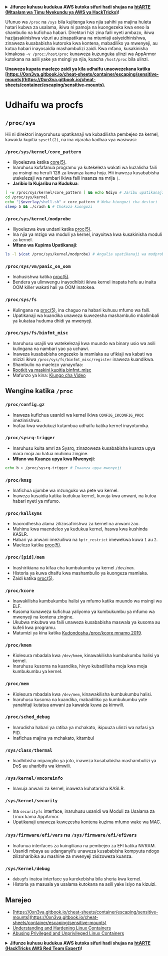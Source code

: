 <details>

<summary><strong>Jifunze kuhusu kudukua AWS kutoka sifuri hadi shujaa na</strong> <a href="https://training.hacktricks.xyz/courses/arte"><strong>htARTE (Mtaalam wa Timu Nyekundu ya AWS ya HackTricks)</strong></a><strong>!</strong></summary>

Njia nyingine za kusaidia HackTricks:

* Ikiwa unataka kuona **kampuni yako inatangazwa kwenye HackTricks** au **kupakua HackTricks kwa PDF** Angalia [**MPANGO WA KUJIUNGA**](https://github.com/sponsors/carlospolop)!
* Pata [**swag rasmi ya PEASS & HackTricks**](https://peass.creator-spring.com)
* Gundua [**Familia ya PEASS**](https://opensea.io/collection/the-peass-family), mkusanyiko wetu wa [**NFTs**](https://opensea.io/collection/the-peass-family) ya kipekee
* **Jiunge na** 💬 [**Kikundi cha Discord**](https://discord.gg/hRep4RUj7f) au [**kikundi cha telegram**](https://t.me/peass) au **tufuate** kwenye **Twitter** 🐦 [**@carlospolopm**](https://twitter.com/hacktricks_live)**.**
* **Shiriki mbinu zako za kudukua kwa kuwasilisha PR kwa** [**HackTricks**](https://github.com/carlospolop/hacktricks) na [**HackTricks Cloud**](https://github.com/carlospolop/hacktricks-cloud) repos za github.

</details>


Ufunuo wa `/proc` na `/sys` bila kujitenga kwa njia sahihi ya majina huleta hatari kubwa za usalama, ikiwa ni pamoja na kuongezeka kwa eneo la shambulio na kufichua habari. Direktori hizi zina faili nyeti ambazo, ikiwa hazijasakinishwa vizuri au zinapatikana na mtumiaji asiyeidhinishwa, zinaweza kusababisha kutoroka kwa kontena, mabadiliko ya mwenyeji, au kutoa habari inayosaidia mashambulizi zaidi. Kwa mfano, kusakinisha kimakosa `-v /proc:/host/proc` kunaweza kuzunguka ulinzi wa AppArmor kutokana na asili yake ya msingi ya njia, kuacha `/host/proc` bila ulinzi.

**Unaweza kupata maelezo zaidi ya kila udhaifu unaowezekana katika [https://0xn3va.gitbook.io/cheat-sheets/container/escaping/sensitive-mounts](https://0xn3va.gitbook.io/cheat-sheets/container/escaping/sensitive-mounts).**

# Udhaifu wa procfs

## `/proc/sys`
Hii ni direktori inayoruhusu upatikanaji wa kubadilisha pembejeo za kernel, kawaida kupitia `sysctl(2)`, na ina vijaraka kadhaa vya wasiwasi:

### **`/proc/sys/kernel/core_pattern`**
- Iliyoelezwa katika [core(5)](https://man7.org/linux/man-pages/man5/core.5.html).
- Inaruhusu kufafanua programu ya kutekeleza wakati wa kuzalisha faili ya msingi na herufi 128 za kwanza kama hoja. Hii inaweza kusababisha utekelezaji wa nambari ikiwa faili inaanza na mrija `|`.
- **Jaribio la Kujaribu na Kudukua**:
```bash
[ -w /proc/sys/kernel/core_pattern ] && echo Ndiyo # Jaribu upatikanaji wa kuandika
cd /proc/sys/kernel
echo "|$overlay/shell.sh" > core_pattern # Weka kiongozi cha desturi
sleep 5 && ./crash & # Chokoza kiongozi
```

### **`/proc/sys/kernel/modprobe`**
- Iliyoelezwa kwa undani katika [proc(5)](https://man7.org/linux/man-pages/man5/proc.5.html).
- Ina njia ya mzigo wa moduli ya kernel, inayoitwa kwa kusakinisha moduli za kernel.
- **Mfano wa Kupima Upatikanaji**:
```bash
ls -l $(cat /proc/sys/kernel/modprobe) # Angalia upatikanaji wa modprobe
```

### **`/proc/sys/vm/panic_on_oom`**
- Inahusishwa katika [proc(5)](https://man7.org/linux/man-pages/man5/proc.5.html).
- Bendera ya ulimwengu inayodhibiti ikiwa kernel inapata hofu au inaita OOM killer wakati hali ya OOM inatokea.

### **`/proc/sys/fs`**
- Kulingana na [proc(5)](https://man7.org/linux/man-pages/man5/proc.5.html), ina chaguo na habari kuhusu mfumo wa faili.
- Upatikanaji wa kuandika unaweza kuwezesha mashambulio mbalimbali ya kukataa huduma dhidi ya mwenyeji.

### **`/proc/sys/fs/binfmt_misc`**
- Inaruhusu usajili wa watekelezaji kwa muundo wa binary usio wa asili kulingana na nambari yao ya uchawi.
- Inaweza kusababisha ongezeko la mamlaka au ufikiaji wa kabati wa mizizi ikiwa `/proc/sys/fs/binfmt_misc/register` inaweza kuandikwa.
- Shambulio na maelezo yanayofaa:
- [Rootkit ya maskini kupitia binfmt_misc](https://github.com/toffan/binfmt_misc)
- Mafunzo ya kina: [Kiungo cha Video](https://www.youtube.com/watch?v=WBC7hhgMvQQ)

## Wengine katika `/proc`

### **`/proc/config.gz`**
- Inaweza kufichua usanidi wa kernel ikiwa `CONFIG_IKCONFIG_PROC` imezimishwa.
- Inafaa kwa wadukuzi kutambua udhaifu katika kernel inayotumika.

### **`/proc/sysrq-trigger`**
- Inaruhusu kuita amri za Sysrq, zinazoweza kusababisha kuanza upya mara moja au hatua muhimu zingine.
- **Mfano wa Kuanza upya kwa Mwenyeji**:
```bash
echo b > /proc/sysrq-trigger # Inaanza upya mwenyeji
```

### **`/proc/kmsg`**
- Inafichua ujumbe wa mzunguko wa pete wa kernel.
- Inaweza kusaidia katika kudukua kernel, kuvuja kwa anwani, na kutoa habari nyeti ya mfumo.

### **`/proc/kallsyms`**
- Inaorodhesha alama zilizosafirishwa za kernel na anwani zao.
- Muhimu kwa maendeleo ya kudukua kernel, haswa kwa kushinda KASLR.
- Habari ya anwani imezuiliwa na `kptr_restrict` imewekwa kuwa `1` au `2`.
- Maelezo katika [proc(5)](https://man7.org/linux/man-pages/man5/proc.5.html).

### **`/proc/[pid]/mem`**
- Inashirikiana na kifaa cha kumbukumbu ya kernel `/dev/mem`.
- Historia ya kuwa dhaifu kwa mashambulio ya kuongeza mamlaka.
- Zaidi katika [proc(5)](https://man7.org/linux/man-pages/man5/proc.5.html).

### **`/proc/kcore`**
- Inawakilisha kumbukumbu halisi ya mfumo katika muundo wa msingi wa ELF.
- Kusoma kunaweza kufichua yaliyomo ya kumbukumbu ya mfumo wa mwenyeji na kontena zingine.
- Ukubwa mkubwa wa faili unaweza kusababisha maswala ya kusoma au kufeli kwa programu.
- Matumizi ya kina katika [Kudondosha /proc/kcore mnamo 2019](https://schlafwandler.github.io/posts/dumping-/proc/kcore/).

### **`/proc/kmem`**
- Kiolesura mbadala kwa `/dev/kmem`, kinawakilisha kumbukumbu halisi ya kernel.
- Inaruhusu kusoma na kuandika, hivyo kubadilisha moja kwa moja kumbukumbu ya kernel.

### **`/proc/mem`**
- Kiolesura mbadala kwa `/dev/mem`, kinawakilisha kumbukumbu halisi.
- Inaruhusu kusoma na kuandika, mabadiliko ya kumbukumbu yote yanahitaji kutatua anwani za kawaida kuwa za kimwili.

### **`/proc/sched_debug`**
- Inarudisha habari ya ratiba ya mchakato, ikipuuza ulinzi wa nafasi ya PID.
- Inafichua majina ya mchakato, kitambul
### **`/sys/class/thermal`**
- Inadhibisha mipangilio ya joto, inaweza kusababisha mashambulizi ya DoS au uharibifu wa kimwili.

### **`/sys/kernel/vmcoreinfo`**
- Inavuja anwani za kernel, inaweza kuhatarisha KASLR.

### **`/sys/kernel/security`**
- Ina `securityfs` interface, inaruhusu usanidi wa Moduli za Usalama za Linux kama AppArmor.
- Upatikanaji unaweza kuwezesha kontena kuzima mfumo wake wa MAC.

### **`/sys/firmware/efi/vars` na `/sys/firmware/efi/efivars`**
- Inafunua interfaces za kuingiliana na pembejeo za EFI katika NVRAM.
- Usanidi mbaya au udanganyifu unaweza kusababisha kompyuta ndogo zilizoharibika au mashine za mwenyeji zisizoweza kuanza.

### **`/sys/kernel/debug`**
- `debugfs` inatoa interface ya kurekebisha bila sheria kwa kernel.
- Historia ya masuala ya usalama kutokana na asili yake isiyo na kizuizi.

## Marejeo
* [https://0xn3va.gitbook.io/cheat-sheets/container/escaping/sensitive-mounts](https://0xn3va.gitbook.io/cheat-sheets/container/escaping/sensitive-mounts)
* [Understanding and Hardening Linux Containers](https://research.nccgroup.com/wp-content/uploads/2020/07/ncc\_group\_understanding\_hardening\_linux\_containers-1-1.pdf)
* [Abusing Privileged and Unprivileged Linux Containers](https://www.nccgroup.com/globalassets/our-research/us/whitepapers/2016/june/container\_whitepaper.pdf)


<details>

<summary><strong>Jifunze kuhusu kudukua AWS kutoka sifuri hadi shujaa na</strong> <a href="https://training.hacktricks.xyz/courses/arte"><strong>htARTE (HackTricks AWS Red Team Expert)</strong></a><strong>!</strong></summary>

Njia nyingine za kusaidia HackTricks:

* Ikiwa unataka kuona **kampuni yako inatangazwa kwenye HackTricks** au **kupakua HackTricks kwa muundo wa PDF** Angalia [**MPANGO WA KUJIUNGA**](https://github.com/sponsors/carlospolop)!
* Pata [**swag rasmi wa PEASS & HackTricks**](https://peass.creator-spring.com)
* Gundua [**The PEASS Family**](https://opensea.io/collection/the-peass-family), mkusanyiko wetu wa [**NFTs**](https://opensea.io/collection/the-peass-family) za kipekee
* **Jiunge na** 💬 [**Kikundi cha Discord**](https://discord.gg/hRep4RUj7f) au [**kikundi cha telegram**](https://t.me/peass) au **tufuate** kwenye **Twitter** 🐦 [**@carlospolopm**](https://twitter.com/hacktricks_live)**.**
* **Shiriki mbinu zako za kudukua kwa kuwasilisha PR kwa** [**HackTricks**](https://github.com/carlospolop/hacktricks) na [**HackTricks Cloud**](https://github.com/carlospolop/hacktricks-cloud) github repos.

</details>
